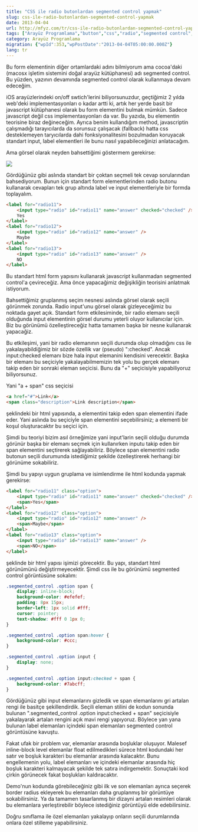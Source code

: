 ```yaml
---
title: "CSS ile radio butonlardan segmented control yapmak"
slug: css-ile-radio-butonlardan-segmented-control-yapmak
date: 2013-04-04
url: http://mfyz.com/tr/css-ile-radio-butonlardan-segmented-control-yapmak/
tags: ["Arayüz Programlama","button","css","radio","segmented control","switch","tabs"]
category: Arayüz Programlama
migration: {"wpId":353,"wpPostDate":"2013-04-04T05:00:00.000Z"}
lang: tr
---
```


Bu form elementinin diğer ortamlardaki adını bilmiyorum ama cocoa'daki (macosx işletim sistemini doğal arayüz kütüphanesi) adı segmented control. Bu yüzden, yazının devamında segmented control olarak kullanmaya devam edeceğim.

iOS arayüzlerindeki on/off swtich'lerini biliyorsunuzdur, geçtiğimiz 2 yılda web'deki implementasyonları o kadar artti ki, artık her yerde basit bir javascript kütüphanesi olarak bu form elementini bulmak mümkün. Sadece javascript değil css implementasyonları da var. Bu yazıda, bu elementin teorisine biraz değineceğim. Ayrıca benim kullandığım method, javascriptin çalışmadığı tarayıcılarda da sorunsuz çalışacak (fallback) hatta css desteklemeyen taryıcılarda dahi fonksiyonalitesini bozulmadan koruyacak standart input, label elementleri ile bunu nasıl yapabileceğinizi anlatacağım.

Ama görsel olarak neyden bahsettiğimi göstermem gerekirse:

![](/images/archive/tr/2013/04/segmented_controls.png)

Gördüğünüz gibi aslında standart bir çoktan seçmeli tek cevap sorularından bahsediyorum. Bunun için standart form elementlerinden radio butonu kullanarak cevapları tek grup altında label ve input elementleriyle bir formda toplayalım.
```html
<label for="radio11">
	<input type="radio" id="radio11" name="answer" checked="checked" />
	Yes
</label>
<label for="radio12">
	<input type="radio" id="radio12" name="answer" />
	Maybe
</label>
<label for="radio13">
	<input type="radio" id="radio13" name="answer" />
	NO
</label>

```
Bu standart html form yapısını kullanarak javascript kullanmadan segmented control'a çevireceğiz. Ama önce yapacağimiz değişikliğin teorisini anlatmak istiyorum.

Bahsettiğimiz gruplanmış seçim nesnesi aslında görsel olarak seçili görünmek zorunda. Radio input'unu görsel olarak gizleyeceğimiz bu noktada gayet açık. Standart form etkilesiminde, bir radio elemanı seçili olduğunda input elementinin görsel durumu yeterli oluyor kullanıcılar için. Biz bu görünümü özelleştireceğiz hatta tamamen başka bir nesne kullanarak yapacağiz.

Bu etkileşimi, yani bir radio elemanının seçili durumda olup olmadığını css ile yakalayabildiğimiz bir sözde özellik var (pseudo) ":checked". Ancak input:checked elemanı bize hala input elemanini kendisini verecektir. Başka bir elemanı bu seçiciyle yakalayabilmemizin tek yolu bu gerçek elemanı takip eden bir sonraki eleman seçicisi. Bunu da "+" seçicisiyle yapabiliyoruz biliyorsunuz.

Yani "a + span" css seçicisi
```html
<a href="#">Link</a>
<span class="description">Link description</span>

```
şeklindeki bir html yapısında, a elementini takip eden span elementini ifade eder. Yani aslında bu seçiciyle span elementini seçebilirsiniz; a elementi bir koşul oluşturacaktır bu seçici için.

Şimdi bu teoriyi bizim asıl örneğimize yani input'larin seçili olduğu durumda görünür başka bir elemanı seçmek için kullanırken inputu takip eden bir span elementini seçtirerek sağlayabiliriz. Böylece span elementini radio butonun seçili durumunda istediğimiz şekilde özelleştirerek herhangi bir görünüme sokabiliriz.

Şimdi bu yapıyı uygun gruplama ve isimlendirme ile html kodunda yapmak gerekirse:
```html
<label for="radio11" class="option">
	<input type="radio" id="radio11" name="answer" checked="checked" />
	<span>Yes</span>
</label>
<label for="radio12" class="option">
	<input type="radio" id="radio12" name="answer" />
	<span>Maybe</span>
</label>
<label for="radio13" class="option">
	<input type="radio" id="radio13" name="answer" />
	<span>NO</span>
</label>

```
şeklinde bir html yapısı işimizi görecektir. Bu yapı, standart html görünümünü değiştirmeyecektir. Şimdi css ile bu görünümü segmented control görüntüsüne sokalım:
```css
.segmented_control .option span {
    display: inline-block;
    background-color: #efefef;
    padding: 8px 15px;
    border-left: 1px solid #fff;
    cursor: pointer;
    text-shadow: #fff 0 1px 0;
}

.segmented_control .option span:hover {
    background-color: #ccc;
}

.segmented_control .option input {
    display: none;
}

.segmented_control .option input:checked + span {
    background-color: #7abcff;
}

```
Gördüğünüz gibi input elemanlarını gizledik ve span elemanlarını gri artalan rengi ile basitçe şekillendirdik. Seçili eleman stilini de kodun sonunda bulunan ".segmented_control .option input:checked + span" seçicisiyle yakalayarak artalan rengini açık mavi rengi yapıyoruz. Böylece yan yana bulunan label elemanları içindeki span elemanları segmented control görüntüsüne kavuştu.

Fakat ufak bir problem var, elemanlar arasında boşluklar oluşuyor. Malesef inline-block level elemanlar float edilmedikleri sürece html kodundaki her satır ve boşluk karakteri bu elemanlar arasında kalacaktır. Bunu engellemenin yolu, label elemanları ve içindeki elemanlar arasında hiç boşluk karakteri kalmayacak şekilde tek satıra indirgemektir. Sonuçtaki kod çirkin görünecek fakat boşlukları kaldıracaktır.

Demo'nun kodunda görebileceğiniz gibi ilk ve son elemanları ayrıca seçerek border radius ekleyerek bu elemanları daha gruplanmış bir görüntüye sokabilirsiniz. Ya da tamamen tasarlanmış bir dizayni artalan resimleri olarak bu elemanlara yerleştirebilir böylece istediğiniz görüntüyü elde edebilirsiniz.

Doğru sınıflama ile özel elemanları yakalayıp onların seçili durumlarında onlara özel stilleme yapabilirsiniz.